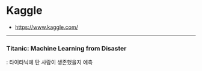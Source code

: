 # Kaggle 

- https://www.kaggle.com/

---------------------------------------------

### Titanic: Machine Learning from Disaster
: 타이타닉에 탄 사람이 생존했을지 예측
